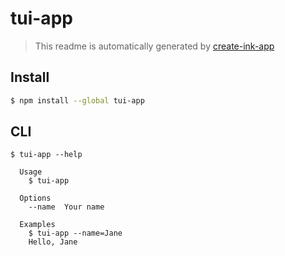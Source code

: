 # tui-app

> This readme is automatically generated by [create-ink-app](https://github.com/vadimdemedes/create-ink-app)

## Install

```bash
$ npm install --global tui-app
```

## CLI

```
$ tui-app --help

  Usage
    $ tui-app

  Options
    --name  Your name

  Examples
    $ tui-app --name=Jane
    Hello, Jane
```
